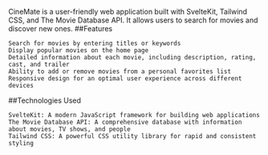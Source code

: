 CineMate is a user-friendly web application built with SvelteKit, Tailwind CSS, and The Movie Database API. It allows users to search for movies and discover new ones.
 ##Features

    Search for movies by entering titles or keywords
    Display popular movies on the home page
    Detailed information about each movie, including description, rating, cast, and trailer
    Ability to add or remove movies from a personal favorites list
    Responsive design for an optimal user experience across different devices

 ##Technologies Used

    SvelteKit: A modern JavaScript framework for building web applications
    The Movie Database API: A comprehensive database with information about movies, TV shows, and people
    Tailwind CSS: A powerful CSS utility library for rapid and consistent styling
